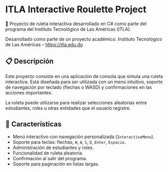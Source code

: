 # ITLA Interactive Roulette Project

🎰 Proyecto de ruleta interactiva desarrollado en C# como parte del programa del Instituto Tecnológico de Las Américas (ITLA).

Desarrollado como parte de un proyecto académico.
Instituto Tecnológico de Las Américas – https://itla.edu.do

## 📋 Descripción

Este proyecto consiste en una aplicación de consola que simula una ruleta interactiva. Está diseñada para ser utilizada con un menú intuitivo, soporte de navegación por teclado (flechas o WASD) y confirmaciones en las acciones importantes.

La ruleta puede utilizarse para realizar selecciones aleatorias entre estudiantes, roles u otras entidades que el usuario registre.

## 🧩 Características

- Menú interactivo con navegación personalizada (`InteractiveMenu`).
- Soporte para teclas: flechas, `W`, `A`, `S`, `D`, `Enter`, `Espacio`.
- Administración de estudiantes y roles.
- Funcionalidad de ruleta aleatoria.
- Confirmación al salir del programa.
- Soporte para paginación en listas largas.